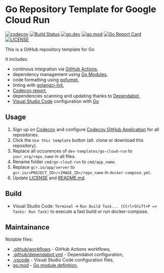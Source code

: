 # Go Repository Template for Google Cloud Run

[![codecov](https://codecov.io/gh/dev-templates/go-cloud-run/branch/main/graph/badge.svg)](https://codecov.io/gh/dev-templates/go-cloud-run)
[![Build Status](https://github.com/dev-templates/go-cloud-run/workflows/build/badge.svg)](https://github.com/dev-templates/go-cloud-run)
[![go.dev](https://img.shields.io/badge/go.dev-reference-007d9c?logo=go&logoColor=white)](https://pkg.go.dev/github.com/dev-templates/go-cloud-run)
[![go.mod](https://img.shields.io/github/go-mod/go-version/dev-templates/go-cloud-run)](go.mod)
[![Go Report Card](https://goreportcard.com/badge/github.com/dev-templates/go-cloud-run)](https://goreportcard.com/report/github.com/dev-templates/go-cloud-run)
[![LICENSE](https://img.shields.io/github/license/dev-templates/go-cloud-run)](LICENSE)

This is a GitHub repository template for Go

It includes:

- continous integration via [GitHub Actions](https://github.com/features/actions),
- dependency management using [Go Modules](https://github.com/golang/go/wiki/Modules),
- code formatting using [gofumpt](https://github.com/mvdan/gofumpt),
- linting with [golangci-lint](https://github.com/golangci/golangci-lint),
- [Codecov report](https://codecov.io/),
- dependencies scanning and updating thanks to [Dependabot](https://dependabot.com),
- [Visual Studio Code](https://code.visualstudio.com) configuration with [Go](https://code.visualstudio.com/docs/languages/go)

## Usage

1. Sign up on [Codecov](https://codecov.io/) and configure [Codecov GitHub Application](https://github.com/apps/codecov) for all repositories.
2. Click the `Use this template` button (alt. clone or download this repository).
3. Replace all occurences of `dev-templates/go-cloud-run` to `your_org/repo_name` in all files.
4. Rename folder `cmd/go-cloud-run` to `cmd/app_name`.
5. Replace `gcr.io/app/server` to `gcr.io/<PROJECT_ID>/<IMAGE_ID>/repo_name` in `docker-compose.yml`.
6. Update [LICENSE](LICENSE) and [README.md](README.md).

## Build

- Visual Studio Code: `Terminal` → `Run Build Task... (Ctrl+Shift+P => Tasks: Run Task)` to execute a fast build or run docker-compose.

## Maintainance

Notable files:
- [.github/workflows](.github/workflows) - GitHub Actions workflows,
- [.github/dependabot.yml](.github/dependabot.yml) - Dependabot configuration,
- [.vscode](.vscode) - Visual Studio Code configuration files,
- [go.mod](go.mod) - [Go module definition](https://github.com/golang/go/wiki/Modules#gomod),
